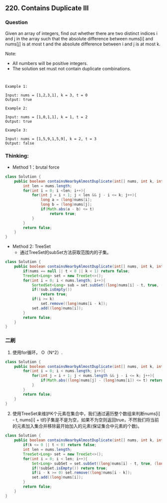 ## 220. Contains Duplicate III

### Question
Given an array of integers, find out whether there are two distinct indices i and j in the array such that the absolute difference between nums[i] and nums[j] is at most t and the absolute difference between i and j is at most k.

Note:

* All numbers will be positive integers.
* The solution set must not contain duplicate combinations.

```


Example 1:

Input: nums = [1,2,3,1], k = 3, t = 0
Output: true

Example 2:

Input: nums = [1,0,1,1], k = 1, t = 2
Output: true

Example 3:

Input: nums = [1,5,9,1,5,9], k = 2, t = 3
Output: false
```

### Thinking:
* Method 1：brutal force

```Java
class Solution {
    public boolean containsNearbyAlmostDuplicate(int[] nums, int k, int t) {
        int len = nums.length;
        for(int i = 0; i <len; i++){
            for(int j = i + 1; j < len && j - i <= k; j++){
                long a = (long)nums[i];
                long b = (long)nums[j];
                if(Math.abs(a - b) <= t)
                    return true;
            }
        }
        return false;
    }
}
```

* Method 2: TreeSet
	* 通过TreeSet的subSet方法获取范围内的子集。

```Java
class Solution {
    public boolean containsNearbyAlmostDuplicate(int[] nums, int k, int t) {
        if(nums == null || t < 0 || k < 1) return false;
        TreeSet<Long> set = new TreeSet<>();
        for(int i = 0; i < nums.length; i++){
            SortedSet<Long> sub = set.subSet((long)nums[i] - t, true, (long)nums[i] + t, true);
            if(!sub.isEmpty())
                return true;   
            if(i >= k)
                set.remove((long)nums[i - k]);
            set.add((long)nums[i]);
        }
        return false;
    }
}
```

### 二刷
1. 使用for循环， O（N^2）.
```Java
class Solution {
    public boolean containsNearbyAlmostDuplicate(int[] nums, int k, int t) {
        for(int i = 0; i < nums.length; i++){
            for(int j = i + 1; j < nums.length && j - i <= k; j++){
                if(Math.abs((long)nums[j] - (long)nums[i]) <= t) return true;
            }
        }
        return false;
    }
}
```

2. 使用TreeSet来维护K个元素在集合中，我们通过遍历整个数组来判断nums[i] - t, nums[i] + t的子集是不是为空，如果不为空则返回true，不然我们将当前的元素加入集合并移除最开始加入的元素(保证集合中元素的个数)。
```Java
class Solution {
    public boolean containsNearbyAlmostDuplicate(int[] nums, int k, int t) {
        if(k <= 0 || t < 0) return false;
        int len = nums.length;
        TreeSet<Long> set = new TreeSet<>();
        for(int i = 0; i < len; i++){
            Set<Long> subSet = set.subSet((long)nums[i] - t, true, (long)nums[i] + t, true);
            if(!subSet.isEmpty()) return true;
            if(i - k >= 0) set.remove((long)nums[i - k]);
            set.add((long)nums[i]);
        }
        return false;
    }
}
```